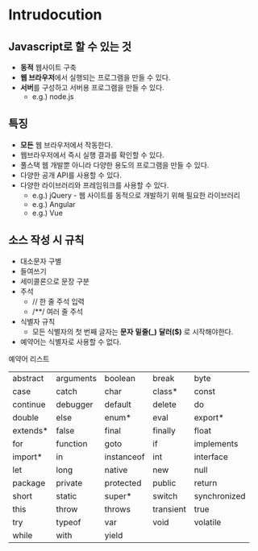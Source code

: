 # Intrudocution

## Javascript로 할 수 있는 것
* **동적** 웹사이트 구축
* **웹 브라우저**에서 실행되는 프로그램을 만들 수 있다.
* **서버**를 구성하고 서버용 프로그램을 만들 수 있다.
  * e.g.) node.js
  
## 특징
* **모든** 웹 브라우저에서 작동한다.
* 웹브라우저에서 즉시 실행 결과를 확인할 수 있다.
* 풀스택 웹 개발뿐 아니라 다양한 용도의 프로그램을 만들 수 있다.
* 다양한 공개 API를 사용할 수 있다.
* 다양한 라이브러리와 프레임워크를 사용할 수 있다.
  * e.g.) jQuery - 웹 사이트를 동적으로 개발하기 위해 필요한 라이브러리
  * e.g.) Angular
  * e.g.) Vue

## 소스 작성 시 규칙
* 대소문자 구별
* 들여쓰기
* 세미콜론으로 문장 구분
* 주석
  * // 한 줄 주석 입력
  * /**/ 여러 줄 주석
* 식별자 규칙
  * 모든 식별자의 첫 번째 글자는 **문자** **밑줄(_)** **달러($)** 로 시작해야한다.
* 예약어는 식별자로 사용할 수 없다.

예약어 리스트

|  |  |  |  |  |
|---|---|---|---|---|
| abstract | arguments | boolean | break | byte |
| case | catch | char | class* | const |
| continue | debugger | default | delete | do |
| double | else | enum* | eval | export* |
| extends* | false | final | finally | float |
| for | function | goto | if | implements |
| import* | in | instanceof | int | interface |
| let | long | native | new | null |
| package | private | protected | public | return |
| short | static | super* | switch | synchronized |
| this | throw | throws | transient | true |
| try | typeof | var | void | volatile |
| while | with | yield |  |  |

